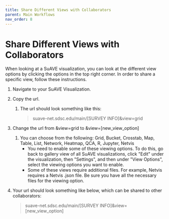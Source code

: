 ```yaml
---
title: Share Different Views with Collaborators
parent: Main Workflows
nav_order: 8
---
```


# Share Different Views with Collaborators

When looking at a SuAVE visualization, you can look at the different view options by clicking the options in the top right corner. In order to share a specific view, follow these instructions.

1. Navigate to your SuAVE Visualization.

2. Copy the url.

   1. The url should look something like this: 

      > suave-net.sdsc.edu/main/[SURVEY INFO]&view=grid

3. Change the url from &view=grid to &view=[new_view_option]
   1. You can choose from the following: Grid, Bucket, Crosstab, Map, Table, List, Network, Heatmap, QCA, R, Jupyter, Netvis
      - You need to enable some of these viewing options. To do this, go back to gallery view of all SuAVE visualizations, click "Edit" under the visualization, then "Settings", and then under "View Options", select the viewing options you want to enable.
      - Some of these views require additional files. For example, Netvis requires a Netvis .json file. Be sure you have all the necessary files for the viewing option.

4. Your url should look something like below, which can be shared to other collaborators:

   > suave-net.sdsc.edu/main/[SURVEY INFO]&view=[new_view_option]
